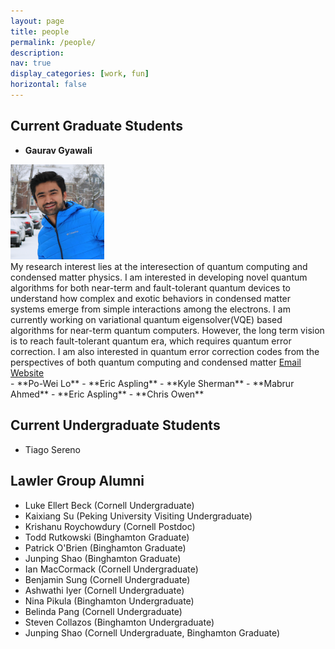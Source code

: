 ```yaml
---
layout: page
title: people
permalink: /people/
description: 
nav: true
display_categories: [work, fun]
horizontal: false
---
```


## Current Graduate Students
- **Gaurav Gyawali**
<div class="row">
  <div class="col-sm-auto mt-3">
  <img src="/assets/img/Gaurav_Gyawali.jpg" alt="Gaurav Gyawali" width="150"/>
  </div>
  <div class="col">
    My research interest lies at the interesection of quantum computing and condensed matter physics. 
    I am interested in developing novel quantum algorithms for both near-term and fault-tolerant quantum devices 
    to understand how complex and exotic behaviors in condensed matter systems emerge from simple interactions 
    among the electrons. I am currently working on variational quantum eigensolver(VQE) based algorithms for 
    near-term quantum computers. However, the long term vision is to reach fault-tolerant quantum era, which 
    requires quantum error correction. I am also interested in quantum error correction codes from the 
    perspectives of both quantum computing and condensed matter <a href="mailto: gg454@cornell.edu">Email</a> <a href="https://www.gauravgyawali.com">Website</a>
  </div>
</div>
- **Po-Wei Lo**
- **Eric Aspling**
- **Kyle Sherman**
- **Mabrur Ahmed**
- **Eric Aspling**
- **Chris Owen**





## Current Undergraduate Students
- Tiago Sereno




## Lawler Group Alumni
- Luke Ellert Beck (Cornell Undergraduate)
- Kaixiang Su (Peking University Visiting Undergraduate)
- Krishanu Roychowdury (Cornell Postdoc)
- Todd Rutkowski (Binghamton Graduate)
- Patrick O'Brien (Binghamton Graduate)
- Junping Shao (Binghamton Graduate)
- Ian MacCormack (Cornell Undergraduate)
- Benjamin Sung (Cornell Undergraduate)
- Ashwathi Iyer (Cornell Undergraduate)
- Nina Pikula (Binghamton Undergraduate)
- Belinda Pang (Cornell Undergraduate)
- Steven Collazos (Binghamton Undergraduate)
- Junping Shao (Cornell Undergraduate, Binghamton Graduate)
